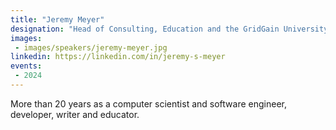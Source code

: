 ```yaml
---
title: "Jeremy Meyer"
designation: "Head of Consulting, Education and the GridGain University."
images:
 - images/speakers/jeremy-meyer.jpg
linkedin: https://linkedin.com/in/jeremy-s-meyer
events:
 - 2024
---
```


More than 20 years as a computer scientist and software engineer, developer, writer and educator.